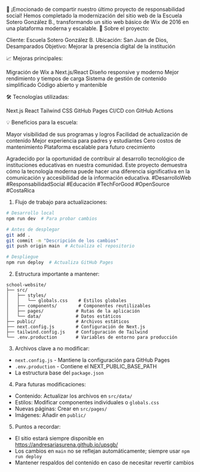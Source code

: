 🎉 ¡Emocionado de compartir nuestro último proyecto de responsabilidad social!
Hemos completado la modernización del sitio web de la Escuela Sotero González B., transformando un sitio web básico de Wix de 2016 en una plataforma moderna y escalable.
🏫 Sobre el proyecto:

Cliente: Escuela Sotero González B.
Ubicación: San Juan de Dios, Desamparados
Objetivo: Mejorar la presencia digital de la institución

📈 Mejoras principales:

Migración de Wix a Next.js/React
Diseño responsive y moderno
Mejor rendimiento y tiempos de carga
Sistema de gestión de contenido simplificado
Código abierto y mantenible

🛠️ Tecnologías utilizadas:

Next.js
React
Tailwind CSS
GitHub Pages
CI/CD con GitHub Actions

💡 Beneficios para la escuela:

Mayor visibilidad de sus programas y logros
Facilidad de actualización de contenido
Mejor experiencia para padres y estudiantes
Cero costos de mantenimiento
Plataforma escalable para futuro crecimiento

Agradecido por la oportunidad de contribuir al desarrollo tecnológico de instituciones educativas en nuestra comunidad. Este proyecto demuestra cómo la tecnología moderna puede hacer una diferencia significativa en la comunicación y accesibilidad de la información educativa.
#DesarrolloWeb #ResponsabilidadSocial #Educación #TechForGood #OpenSource #CostaRica


1. Flujo de trabajo para actualizaciones:
```bash
# Desarrollo local
npm run dev  # Para probar cambios

# Antes de desplegar
git add .
git commit -m "Descripción de los cambios"
git push origin main  # Actualiza el repositorio

# Despliegue
npm run deploy  # Actualiza GitHub Pages
```

2. Estructura importante a mantener:
```
school-website/
├── src/
│   ├── styles/
│   │   └── globals.css    # Estilos globales
│   ├── components/        # Componentes reutilizables
│   ├── pages/            # Rutas de la aplicación
│   └── data/             # Datos estáticos
├── public/               # Archivos estáticos
├── next.config.js        # Configuración de Next.js
├── tailwind.config.js    # Configuración de Tailwind
└── .env.production       # Variables de entorno para producción
```

3. Archivos clave a no modificar:
- `next.config.js` - Mantiene la configuración para GitHub Pages
- `.env.production` - Contiene el NEXT_PUBLIC_BASE_PATH
- La estructura base del `package.json`

4. Para futuras modificaciones:
- Contenido: Actualizar los archivos en `src/data/`
- Estilos: Modificar componentes individuales o `globals.css`
- Nuevas páginas: Crear en `src/pages/`
- Imágenes: Añadir en `public/`

5. Puntos a recordar:
- El sitio estará siempre disponible en https://andresariasurena.github.io/upsgb/
- Los cambios en `main` no se reflejan automáticamente; siempre usar `npm run deploy`
- Mantener respaldos del contenido en caso de necesitar revertir cambios

